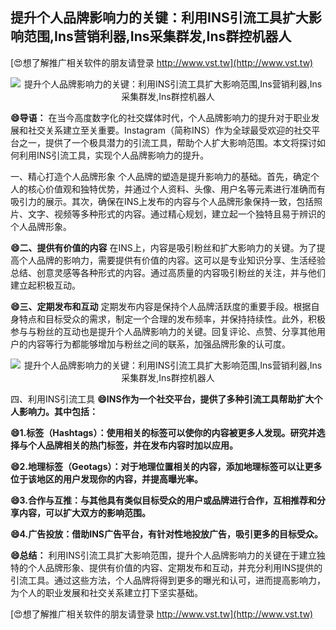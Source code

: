 ## **提升个人品牌影响力的关键：利用INS引流工具扩大影响范围,Ins营销利器,Ins采集群发,Ins群控机器人**

[😍想了解推广相关软件的朋友请登录 http://www.vst.tw](http://www.vst.tw)

 <center><img src="https://vst.tw/MP4/tuiguang/png/4.png" alt="提升个人品牌影响力的关键：利用INS引流工具扩大影响范围,Ins营销利器,Ins采集群发,Ins群控机器人"></center>

**😄导语：**
在当今高度数字化的社交媒体时代，个人品牌影响力的提升对于职业发展和社交关系建立至关重要。Instagram（简称INS）作为全球最受欢迎的社交平台之一，提供了一个极具潜力的引流工具，帮助个人扩大影响范围。本文将探讨如何利用INS引流工具，实现个人品牌影响力的提升。

一、精心打造个人品牌形象
个人品牌的塑造是提升影响力的基础。首先，确定个人的核心价值观和独特优势，并通过个人资料、头像、用户名等元素进行准确而有吸引力的展示。其次，确保在INS上发布的内容与个人品牌形象保持一致，包括照片、文字、视频等多种形式的内容。通过精心规划，建立起一个独特且易于辨识的个人品牌形象。

**😄二、提供有价值的内容**
在INS上，内容是吸引粉丝和扩大影响力的关键。为了提高个人品牌的影响力，需要提供有价值的内容。这可以是专业知识分享、生活经验总结、创意灵感等各种形式的内容。通过高质量的内容吸引粉丝的关注，并与他们建立起积极互动。

**😄三、定期发布和互动**
定期发布内容是保持个人品牌活跃度的重要手段。根据自身特点和目标受众的需求，制定一个合理的发布频率，并保持持续性。此外，积极参与与粉丝的互动也是提升个人品牌影响力的关键。回复评论、点赞、分享其他用户的内容等行为都能够增加与粉丝之间的联系，加强品牌形象的认可度。

 <center><img src="https://vst.tw/MP4/tuiguang/png/5.png" alt="提升个人品牌影响力的关键：利用INS引流工具扩大影响范围,Ins营销利器,Ins采集群发,Ins群控机器人"></center>

四、利用INS引流工具
**😄INS作为一个社交平台，提供了多种引流工具帮助扩大个人影响力。其中包括：**

**😄1.标签（Hashtags）：使用相关的标签可以使你的内容被更多人发现。研究并选择与个人品牌相关的热门标签，并在发布内容时加以应用。**

**😄2.地理标签（Geotags）：对于地理位置相关的内容，添加地理标签可以让更多位于该地区的用户发现你的内容，并提高曝光率。**

**😄3.合作与互推：与其他具有类似目标受众的用户或品牌进行合作，互相推荐和分享内容，可以扩大双方的影响范围。**

**😄4.广告投放：借助INS广告平台，有针对性地投放广告，吸引更多的目标受众。**

**😄总结：**
利用INS引流工具扩大影响范围，提升个人品牌影响力的关键在于建立独特的个人品牌形象、提供有价值的内容、定期发布和互动，并充分利用INS提供的引流工具。通过这些方法，个人品牌将得到更多的曝光和认可，进而提高影响力，为个人的职业发展和社交关系建立打下坚实基础。

[😍想了解推广相关软件的朋友请登录 http://www.vst.tw](http://www.vst.tw)



